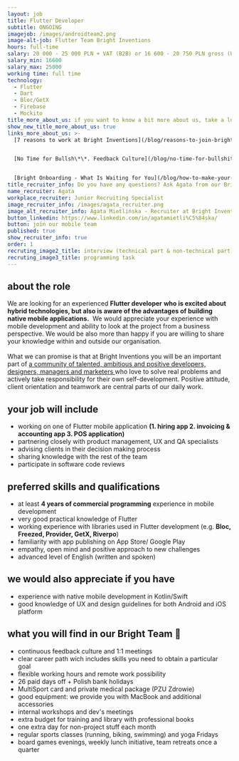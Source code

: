 ```yaml
---
layout: job
title: Flutter Developer
subtitle: ONGOING
imagejob: /images/androidteam2.png
image-alt-job: Flutter Team Bright Inventions
hours: full-time
salary: 20 000 - 25 000 PLN + VAT (B2B) or 16 600 - 20 750 PLN gross (UoP)
salary_min: 16600
salary_max: 25000
working time: full time
technology:
  - Flutter
  - Dart
  - Bloc/GetX
  - Firebase
  - Mockito
title_more_about_us: if you want to know a bit more about us, take a look below 🙋🏻‍♀️🙋🏻‍♂️
show_new_title_more_about_us: true
links_more_about_us: >-
  [7 reasons to work at Bright Inventions](/blog/reasons-to-join-bright)


  [No Time for Bullsh\*\*. Feedback Culture](/blog/no-time-for-bullshit-feedback-culture/)


  [Bright Onboarding - What Is Waiting for You](/blog/how-to-make-your-onboarding-bright)
title_recruiter_info: Do you have any questions? Ask Agata from our Bright team!
name_recruiter: Agata
workplace_recruiter: Junior Recruiting Specialist
image_recruiter_info: /images/agata_recruiter.png
image_alt_recruiter_info: Agata Mietlińska - Recruiter at Bright Inventions
button_linkedin: https://www.linkedin.com/in/agatamietli%C5%84ska/
button: join our mobile team
published: true
show_recruiter_info: true
order: 1
recruting_image2_title: interview (technical part & non-technical part)
recruting_image3_title: programming task
---
```

## **about the role** 

We are looking for an experienced **Flutter developer** **who is excited about hybrid technologies, but also is aware of the advantages of building native mobile applications.**  We would appreciate your experience with mobile development and ability to look at the project from a business perspective. We would be also more than happy if you are willing to share your knowledge within and outside our organisation. \
\
What we can promise is that at Bright Inventions you will be an important part of [a community of talented, ambitious and positive developers, designers, managers and marketers ](https://brightinventions.pl/about-us/team/)who love to solve real problems and actively take responsibility for their own self-development. Positive attitude, client orientation and teamwork are central parts of our daily work.  

## **your job will include**

* working on one of Flutter mobile application **(1. hiring app 2. invoicing & accounting app 3. POS application)**
* partnering closely with product management, UX and QA specialists
* advising clients in their decision making process
* sharing knowledge with the rest of the team
* participate in software code reviews

## **preferred skills and qualifications**

* at least **4 years of commercial programming** experience in mobile development
* very good practical knowledge of Flutter 
* working experience with libraries used in Flutter development (e.g. **Bloc, Freezed, Provider, GetX, Riverpo**) 
* familiarity with app publishing on App Store/ Google Play
* empathy, open mind and positive approach to new challenges
* advanced level of English (written and spoken)

## **we would also appreciate if you have** 

* experience with native mobile development in Kotlin/Swift 
* good knowledge of UX and design guidelines for both Android and iOS platform

## **what you will find in our Bright Team 🧡**

* continuous feedback culture and 1:1 meetings 
* clear career path wich includes skills you need to obtain a particular goal 
* flexible working hours and remote work possibility
* 26 paid days off + Polish bank holidays
* MultiSport card and private medical package (PZU Zdrowie)
* good equipment: we provide you with MacBook and additional accessories
* internal workshops and dev's meetings 
* extra budget for training and library with professional books
* one extra day for non-project stuff each month
* regular sports classes (running, biking, swimming) and yoga Fridays
* board games evenings, weekly lunch initiative, team retreats once a quarter